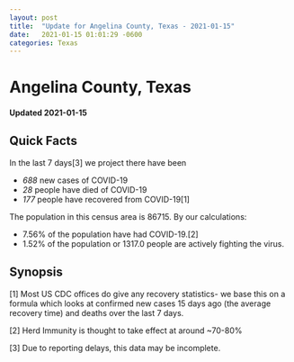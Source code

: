 ```yaml
---
layout: post
title:  "Update for Angelina County, Texas - 2021-01-15"
date:   2021-01-15 01:01:29 -0600
categories: Texas
---
```


# Angelina County, Texas
#### Updated 2021-01-15

## Quick Facts

In the last 7 days[3] we project there have been
- *688* new cases of COVID-19
- *28* people have died of COVID-19
- *177* people have recovered from COVID-19[1]

The population in this census area is 86715. By our calculations:
- 7.56% of the population have had COVID-19.[2]
- 1.52% of the population or 1317.0 people are actively fighting the virus.

## Synopsis




[1] Most US CDC offices do give any recovery statistics- we base this on a formula which looks at confirmed new cases
15 days ago (the average recovery time) and deaths over the last 7 days.

[2] Herd Immunity is thought to take effect at around ~70-80%

[3] Due to reporting delays, this data may be incomplete.
 
    